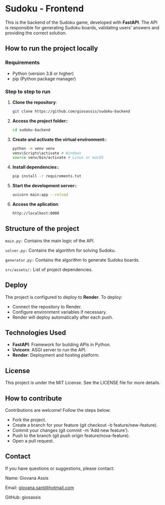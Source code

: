 # Sudoku - Frontend

This is the backend of the Sudoku game, developed with **FastAPI**. The API is responsible for generating Sudoku boards, validating users' answers and providing the correct solution.

## How to run the project locally

### Requirements 
- Python (version 3.8 or higher)
- pip (Python package manager)

### Step to step to run

1. **Clone the repository**:
   ```bash
   git clone https://github.com/giosassis/sudoku-backend

2. **Access the project folder:**:
    ```bash 
    cd sudoku-backend

3. **Create and activate the virtual environment:**:
    ```bash 
    python -m venv venv
    venv\Scripts\activate # Windows
    source venv/bin/activate # Linux or macOS

4. **Install dependencies:**:
    ```bash 
    pip install -r requirements.txt

5. **Start the development server:**:
    ```bash
    uvicorn main:app --reload

6. **Access the aplication**:
    ```bash
    http://localhost:8000

## Structure of the project

`main.py:` Contains the main logic of the API.

`solver.py:` Contains the algorithm for solving Sudoku.

`generator.py:` Contains the algorithm to generate Sudoku boards.

`src/assets/:` List of project dependencies.


## Deploy
The project is configured to deploy to **Render**. To deploy:

- Connect the repository to Render.
- Configure environment variables if necessary.
- Render will deploy automatically after each push.

## Technologies Used
- **FastAPI**: Framework for building APIs in Python.
- **Uvicorn**: ASGI server to run the API.
- **Render**: Deployment and hosting platform.

## License
This project is under the MIT License. See the LICENSE file for more details.

## How to contribute

Contributions are welcome! Follow the steps below:

- Fork the project.
- Create a branch for your feature (git checkout -b feature/new-feature).
- Commit your changes (git commit -m 'Add new feature').
- Push to the branch (git push origin feature/nova-feature).
- Open a pull request.

## Contact
If you have questions or suggestions, please contact:

Name: Giovana Assis

Email: giovana.sant@hotmail.com

GitHub: giosassis

